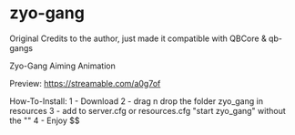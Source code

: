 # zyo-gang

Original Credits to the author, just made it compatible with QBCore & qb-gangs

Zyo-Gang Aiming Animation

Preview:
https://streamable.com/a0g7of

How-To-Install:
1 - Download
2 - drag n drop the folder zyo_gang in resources
3 - add to server.cfg or resources.cfg "start zyo_gang" without the ""
4 - Enjoy $$
